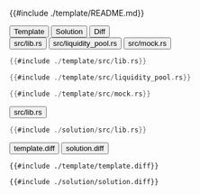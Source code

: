 
<div class="content-row">
<div class="content-col">

{{#include ./template/README.md}}

</div>

<div class="content-col">

<div class="tab">
  <button class="maintab tablinks active" onclick="switchMainTab(event, 'Template')">Template</button>
  <button class="maintab tablinks" onclick="switchMainTab(event, 'Solution')">Solution</button>
  <button class="maintab tablinks" onclick="switchMainTab(event, 'Diff')">Diff</button>
</div>

<div id="Template" class="maintab tabcontent active">

<div class="tab">
<button class="subtab tablinks file-template file-modified active" onclick="switchSubTab(event, 'src/lib.rs')" data-id="src/lib.rs">src/lib.rs</button>
<button class="subtab tablinks file-template file-modified" onclick="switchSubTab(event, 'src/liquidity_pool.rs')" data-id="src/liquidity_pool.rs">src/liquidity_pool.rs</button>
<button class="subtab tablinks file-template file-modified" onclick="switchSubTab(event, 'src/mock.rs')" data-id="src/mock.rs">src/mock.rs</button>
</div>
<div id="template/src/lib.rs" class="subtab tabcontent active" data-id="src/lib.rs">

```rust
{{#include ./template/src/lib.rs}}
```

</div>

<div id="template/src/liquidity_pool.rs" class="subtab tabcontent" data-id="src/liquidity_pool.rs">

```rust
{{#include ./template/src/liquidity_pool.rs}}
```

</div>

<div id="template/src/mock.rs" class="subtab tabcontent" data-id="src/mock.rs">

```rust
{{#include ./template/src/mock.rs}}
```

</div>



</div>

<div id="Solution" class="maintab tabcontent">

<div class="tab">
<button class="subtab tablinks file-solution file-modified active" onclick="switchSubTab(event, 'src/lib.rs')" data-id="src/lib.rs">src/lib.rs</button>
</div>
<div id="solution/src/lib.rs" class="subtab tabcontent active" data-id="src/lib.rs">

```rust
{{#include ./solution/src/lib.rs}}
```

</div>



</div>

<div id="Diff" class="maintab tabcontent">


<div class="tab">
	<button class="difftab tablinks active" onclick="switchDiff(event, 'template.diff')" data-id="template.diff">template.diff</button>
	<button class="difftab tablinks" onclick="switchDiff(event, 'solution.diff')" data-id="solution.diff">solution.diff</button>
</div>
<div id="template.diff" class="difftab tabcontent active" data-id="template.diff">

```diff
{{#include ./template/template.diff}}
```

</div>
<div id="solution.diff" class="difftab tabcontent" data-id="solution.diff">

```diff
{{#include ./solution/solution.diff}}
```

</div>

</div>

</div>
</div>
